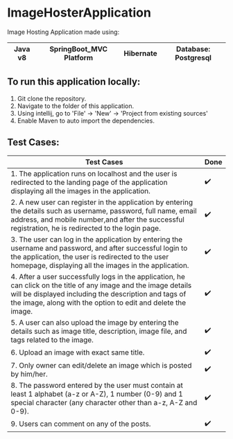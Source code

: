 # ImageHosterApplication

Image Hosting Application made using:

| Java v8 | SpringBoot_MVC Platform | Hibernate | Database: Postgresql | 
|---------|-------------------------|-----------|----------------------|


## To run this application locally: 

1. Git clone the repository.
2. Navigate to the folder of this application.
3. Using intellij, go to 'File' -> 'New' -> 'Project from existing sources'
4. Enable Maven to auto import the dependencies.

## Test Cases:

 |                                                   Test Cases                                                                                        |   Done   |
 |-----------------------------------------------------------------------------------------------------------------------------------------------------|----------|
 | 1. The application runs on localhost and the user is redirected to the landing page of the application displaying all the images in the application.| :heavy_check_mark:      |
 | 2. A new user can register in the application by entering the details such as username, password, full name, email address, and mobile number,and after the successful registration, he is redirected to the login page.| :heavy_check_mark:     | 
 | 3. The user can log in the application by entering the username and password, and after successful login to the application,        the user is redirected to the user homepage, displaying all the images in the application.| :heavy_check_mark:      |  
 | 4. After a user successfully logs in the application, he can click on the title of any image and the image details will be displayed including the description and tags of the image, along with the option to edit and delete the image.| :heavy_check_mark:     |
 | 5. A user can also upload the image by entering the details such as image title, description, image file, and tags related to the image.| :heavy_check_mark:      |
 | 6. Upload an image with exact same title.| :heavy_check_mark:      | 
 | 7. Only owner can edit/delete an image which is posted by him/her.| :heavy_check_mark:      | 
 | 8. The password entered by the user must contain at least 1 alphabet (a-z or A-Z), 1 number (0-9) and 1 special character (any character other than a-z, A-Z and 0-9).| :heavy_check_mark:     |
 | 9. Users can comment on any of the posts.| :heavy_check_mark:      | 
